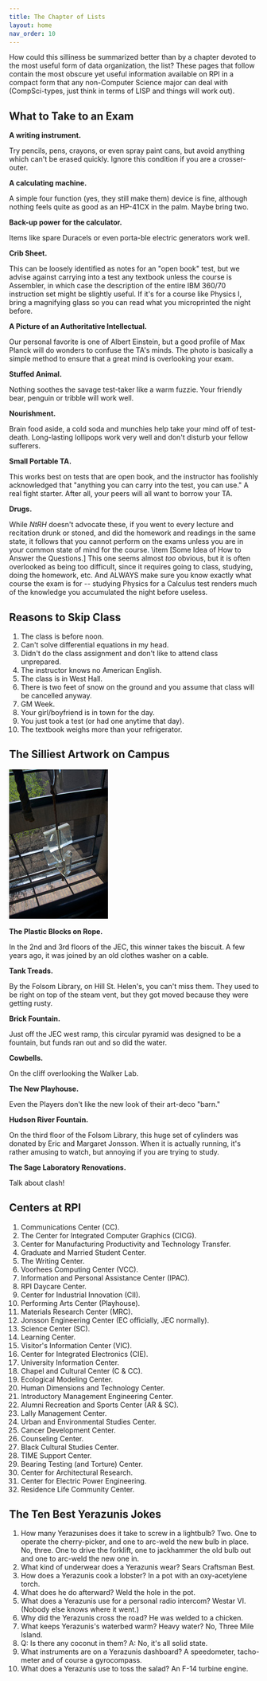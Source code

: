 ```yaml
---
title: The Chapter of Lists
layout: home
nav_order: 10
---
```


How could this silliness be summarized better than by a chapter devoted to the most useful form of data organization, the list? These pages that follow contain the most obscure yet useful information available on RPI in a compact form that any non-Computer Science major can deal with (CompSci-types, just think in terms of LISP and things will work out).

## What to Take to an Exam

**A writing instrument.**

Try pencils, pens, crayons, or even spray paint cans, but avoid anything which can't be erased quickly. Ignore this condition if you are a crosser-outer.

**A calculating machine.**

A simple four function (yes, they still make them) device is fine, although nothing feels quite as good as an HP-41CX in the palm. Maybe bring two.

**Back-up power for the calculator.**

Items like spare Duracels or even porta-ble electric generators work well.

**Crib Sheet.**

This can be loosely identified as notes for an "open book" test, but we advise against carrying into a test any textbook unless the course is Assembler, in which case the description of the entire IBM 360/70 instruction set might be slightly useful. If it's for a course like Physics I, bring a magnifying glass so you can read what you microprinted the night before.

**A Picture of an Authoritative Intellectual.**

Our personal favorite is one of Albert Einstein, but a good profile of Max Planck will do wonders to confuse the TA's minds. The photo is basically a simple method to ensure that a great mind is overlooking your exam.

**Stuffed Animal.**

Nothing soothes the savage test-taker like a warm fuzzie. Your friendly bear, penguin or tribble will work well.

**Nourishment.**

Brain food aside, a cold soda and munchies help take your mind off of test-death. Long-lasting lollipops work very well and don't disturb your fellow sufferers.

**Small Portable TA.**

This works best on tests that are open book, and the instructor has foolishly acknowledged that "anything you can carry into the test, you can use." A real fight starter. After all, your peers will all want to borrow your TA.

**Drugs.**

While _NtRH_ doesn't advocate these, if you went to every lecture and recitation drunk or stoned, and did the homework and readings in the same state, it follows that you cannot perform on the exams unless you are in your common state of mind for the course. \\item \[Some Idea of How to Answer the Questions.\] This one seems almost _too_ obvious, but it is often overlooked as being too difficult, since it requires going to class, studying, doing the homework, etc. And ALWAYS make sure you know exactly what course the exam is for -- studying Physics for a Calculus test renders much of the knowledge you accumulated the night before useless.

## Reasons to Skip Class

1. The class is before noon.
2. Can't solve differential equations in my head.
3. Didn't do the class assignment and don't like to attend class unprepared.
4. The instructor knows no American English.
5. The class is in West Hall.
6. There is two feet of snow on the ground and you assume that class will be cancelled anyway.
7. GM Week.
8. Your girl/boyfriend is in town for the day.
9. You just took a test (or had one anytime that day).
10. The textbook weighs more than your refrigerator.

## The Silliest Artwork on Campus

![Plastic Blocks on Rope](images/10-plastic_blocks.jpg)

**The Plastic Blocks on Rope.**

In the 2nd and 3rd floors of the JEC, this winner takes the biscuit. A few years ago, it was joined by an old clothes washer on a cable.

**Tank Treads.**

By the Folsom Library, on Hill St. Helen's, you can't miss them. They used to be right on top of the steam vent, but they got moved because they were getting rusty.

**Brick Fountain.**

Just off the JEC west ramp, this circular pyramid was designed to be a fountain, but funds ran out and so did the water.

**Cowbells.**

On the cliff overlooking the Walker Lab.

**The New Playhouse.**

Even the Players don't like the new look of their art-deco "barn."

**Hudson River Fountain.**

On the third floor of the Folsom Library, this huge set of cylinders was donated by Eric and Margaret Jonsson. When it is actually running, it's rather amusing to watch, but annoying if you are trying to study.

**The Sage Laboratory Renovations.**

Talk about clash!

## Centers at RPI

1. Communications Center (CC).
2. The Center for Integrated Computer Graphics (CICG).
3. Center for Manufacturing Productivity and Technology Transfer.
4. Graduate and Married Student Center.
5. The Writing Center.
6. Voorhees Computing Center (VCC).
7. Information and Personal Assistance Center (IPAC).
8. RPI Daycare Center.
9. Center for Industrial Innovation (CII).
10. Performing Arts Center (Playhouse).
11. Materials Research Center (MRC).
12. Jonsson Engineering Center (EC officially, JEC normally).
13. Science Center (SC).
14. Learning Center.
15. Visitor's Information Center (VIC).
16. Center for Integrated Electronics (CIE).
17. University Information Center.
18. Chapel and Cultural Center (C & CC).
19. Ecological Modeling Center.
20. Human Dimensions and Technology Center.
21. Introductory Management Engineering Center.
22. Alumni Recreation and Sports Center (AR & SC).
23. Lally Management Center.
24. Urban and Environmental Studies Center.
25. Cancer Development Center.
26. Counseling Center.
27. Black Cultural Studies Center.
28. TIME Support Center.
29. Bearing Testing (and Torture) Center.
30. Center for Architectural Research.
31. Center for Electric Power Engineering.
32. Residence Life Community Center.

## The Ten Best Yerazunis Jokes

1. How many Yerazunises does it take to screw in a lightbulb? Two. One to operate the cherry-picker, and one to arc-weld the new bulb in place. No, three. One to drive the forklift, one to jackhammer the old bulb out and one to arc-weld the new one in.
2. What kind of underwear does a Yerazunis wear? Sears Craftsman Best.
3. How does a Yerazunis cook a lobster? In a pot with an oxy-acetylene torch.
4. What does he do afterward? Weld the hole in the pot.
5. What does a Yerazunis use for a personal radio intercom? Westar VI. (Nobody else knows where it went.)
6. Why did the Yerazunis cross the road? He was welded to a chicken.
7. What keeps Yerazunis's waterbed warm? Heavy water? No, Three Mile Island.
8. Q: Is there any coconut in them? A: No, it's all solid state.
9. What instruments are on a Yerazunis dashboard? A speedometer, tacho-meter and of course a gyrocompass.
10. What does a Yerazunis use to toss the salad? An F-14 turbine engine.
